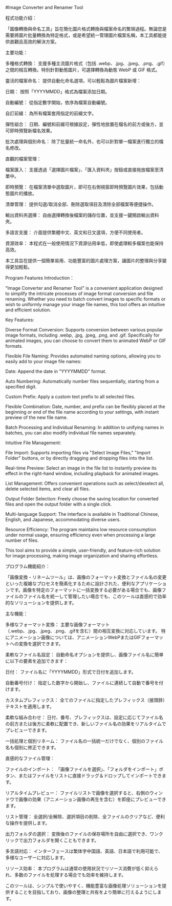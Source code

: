 #Image Converter and Renamer Tool

程式功能介紹：

「圖像轉換與命名工具」旨在簡化圖片格式轉換與檔案命名的繁瑣過程。無論您是需要將圖片批量轉換為特定格式，或是希望統一管理圖片檔案名稱，本工具都能提供直觀且高效的解決方案。

主要功能：

多種格式轉換： 支援多種主流圖片格式（包括 .webp、.jpg、.jpeg、.png、.gif）之間的相互轉換。特別針對動態圖片，可選擇轉換為動態 WebP 或 GIF 格式。

靈活的檔案命名： 提供自動化命名選項，可以輕鬆為圖片檔案新增：

日期： 按照「YYYYMMDD」格式為檔案添加日期。

自動編號： 從指定數字開始，依序為檔案自動編號。

自訂前綴： 為所有檔案套用指定的前綴文字。

彈性組合： 日期、編號和前綴可根據設定，彈性地放置在檔名的前方或後方，並可即時預覽新檔名效果。

批次處理與個別命名： 除了批量統一命名外，也可以針對單一檔案進行獨立的檔名修改。

直觀的檔案管理：

檔案匯入： 支援透過「選擇圖片檔案」、「匯入資料夾」按鈕或直接拖放檔案至清單中。

即時預覽： 在檔案清單中選取圖片，即可在右側視窗即時預覽圖片效果，包括動態圖片的播放。

清單管理： 提供勾選/取消全部、刪除選取項目及清除全部檔案等便捷操作。

輸出資料夾選擇： 自由選擇轉換後檔案的儲存位置，並支援一鍵開啟輸出資料夾。

多語言支援： 介面提供繁體中文、英文和日文選項，方便不同使用者。

資源效率： 本程式在一般使用情況下資源佔用率低，即使處理較多檔案也能保持高效。

本工具旨在提供一個簡單易用、功能豐富的圖片處理方案，讓圖片的整理與分享變得更加輕鬆。

Program Features Introduction：

"Image Converter and Renamer Tool" is a convenient application designed to simplify the intricate processes of image format conversion and file renaming. Whether you need to batch convert images to specific formats or wish to uniformly manage your image file names, this tool offers an intuitive and efficient solution.

Key Features:

Diverse Format Conversion: Supports conversion between various popular image formats, including .webp, .jpg, .jpeg, .png, and .gif. Specifically for animated images, you can choose to convert them to animated WebP or GIF formats.

Flexible File Naming: Provides automated naming options, allowing you to easily add to your image file names:

Date: Append the date in "YYYYMMDD" format.

Auto Numbering: Automatically number files sequentially, starting from a specified digit.

Custom Prefix: Apply a custom text prefix to all selected files.

Flexible Combination: Date, number, and prefix can be flexibly placed at the beginning or end of the file name according to your settings, with instant preview of the new file name.

Batch Processing and Individual Renaming: In addition to unifying names in batches, you can also modify individual file names separately.

Intuitive File Management:

File Import: Supports importing files via "Select Image Files," "Import Folder" buttons, or by directly dragging and dropping files into the list.

Real-time Preview: Select an image in the file list to instantly preview its effect in the right-hand window, including playback for animated images.

List Management: Offers convenient operations such as select/deselect all, delete selected items, and clear all files.

Output Folder Selection: Freely choose the saving location for converted files and open the output folder with a single click.

Multi-language Support: The interface is available in Traditional Chinese, English, and Japanese, accommodating diverse users.

Resource Efficiency: The program maintains low resource consumption under normal usage, ensuring efficiency even when processing a large number of files.

This tool aims to provide a simple, user-friendly, and feature-rich solution for image processing, making image organization and sharing effortless.

プログラム機能紹介：

「画像変換・リネームツール」は、画像のフォーマット変換とファイル名の変更といった複雑なプロセスを簡素化するために設計された、便利なアプリケーションです。画像を特定のフォーマットに一括変換する必要がある場合でも、画像ファイルのファイル名を統一して管理したい場合でも、このツールは直感的で効率的なソリューションを提供します。

主な機能：

多様なフォーマット変換： 主要な画像フォーマット（.webp、.jpg、.jpeg、.png、.gifを含む）間の相互変換に対応しています。 特にアニメーション画像については、アニメーションWebPまたはGIFフォーマットへの変換を選択できます。

柔軟なファイル名設定： 自動命名オプションを提供し、画像ファイル名に簡単に以下の要素を追加できます：

日付： ファイル名に「YYYYMMDD」形式で日付を追加します。

自動番号付け： 指定した数字から開始し、ファイルに連続して自動で番号を付けます。

カスタムプレフィックス： 全てのファイルに指定したプレフィックス（接頭辞）テキストを適用します。

柔軟な組み合わせ： 日付、番号、プレフィックスは、設定に応じてファイル名の前方または後方に柔軟に配置でき、新しいファイル名の効果をリアルタイムでプレビューできます。

一括処理と個別リネーム： ファイル名の一括統一だけでなく、個別のファイル名も個別に修正できます。

直感的なファイル管理：

ファイルのインポート： 「画像ファイルを選択」、「フォルダをインポート」ボタン、またはファイルをリストに直接ドラッグ＆ドロップしてインポートできます。

リアルタイムプレビュー： ファイルリストで画像を選択すると、右側のウィンドウで画像の効果（アニメーション画像の再生を含む）を即座にプレビューできます。

リスト管理： 全選択/全解除、選択項目の削除、全ファイルのクリアなど、便利な操作を提供します。

出力フォルダの選択： 変換後のファイルの保存場所を自由に選択でき、ワンクリックで出力フォルダを開くこともできます。

多言語対応： インターフェースは繁体字中国語、英語、日本語で利用可能で、多様なユーザーに対応します。

リソース効率： 本プログラムは通常の使用状況でリソース消費が低く抑えられ、多数のファイルを処理する場合でも効率を維持します。

このツールは、シンプルで使いやすく、機能豊富な画像処理ソリューションを提供することを目指しており、画像の整理と共有をより簡単に行えるようにします。
